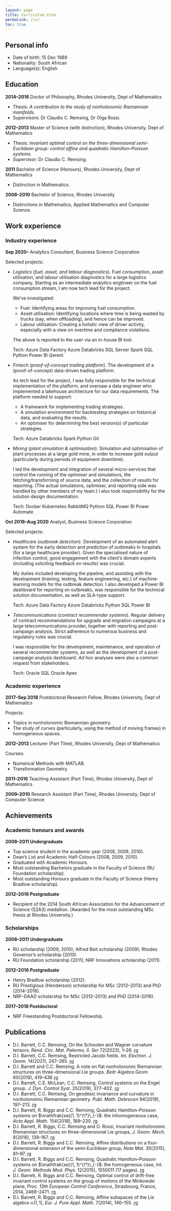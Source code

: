 ```yaml
---
layout: page
title: Curriculum Vitæ
permalink: /cv/
toc: true
---
```


## Personal info

- Date of birth: 15 Dec 1989
- Nationality: South African
- Language(s): English

## Education

**2014–2016** Doctor of Philosophy, Rhodes University, Dept of Mathematics

- Thesis: _A contribution to the study of nonholonomic Riemannian manifolds._
- Supervisors: Dr Claudiu C. Remsing, Dr Olga Rossi.

**2012–2013** Master of Science (with distinction), Rhodes University, Dept of Mathematics

- Thesis: _Invariant optimal control on the three-dimensional semi-Euclidean group: control affine
  and quadratic Hamilton–Poisson systems._
- Supervisor: Dr Claudiu C. Remsing.

**2011** Bachelor of Science (Honours), Rhodes University, Dept of Mathematics

- Distinction in Mathematics.

**2008–2010** Bachelor of Science, Rhodes University

- Distinctions in Mathematics, Applied Mathematics and Computer Science.

## Work experience

### Industry experience

**Sep 2020–** Analytics Consultant, Business Science Corporation

Selected projects:

- _Logistics_ (_fuel, asset, and labour diagnostics_). Fuel consumption, asset utilisation, and labour utilisation
  diagnostics for a large logistics company. Starting as an intermediate analytics engtineer on the fuel consumption
  stream, I am now tech lead for the project.

  We've investigated:

  - Fuel: Identifying areas for improving fuel consumption.
  - Asset utilisation: Identifying locations where time is being wasted by trucks (say, when offloading), and hence can
    be improved.
  - Labour utilisation: Creating a holistic view of driver activity, especially with a view on overtime and compliance
    violations.

  The above is reported to the user via an in-house BI tool.

  Tech:
  <span class="tag">Azure Data Factory</span>
  <span class="tag">Azure Databricks</span>
  <span class="tag">SQL Server</span>
  <span class="tag">Spark</span>
  <span class="tag">SQL</span>
  <span class="tag">Python</span>
  <span class="tag">Power&nbsp;BI</span>
  <span class="tag">Qerent</span>

- _Fintech_ (_proof-of-concept trading platform_). The development of a (proof-of-concept) data-driven trading
  platform.

  As tech lead for the project, I was fully responsible for the technical implementation of the platform, and oversaw a
  data engineer who implemented a lakehouse architecture for our data requirements. The platform needed to support:

  - A framework for implementing trading strategies.
  - A simulation environment for backtesting strategies on historical data, and evaluating the results.
  - An optimiser for determining the best version(s) of particular strategies.

  Tech:
  <span class="tag">Azure Databricks</span>
  <span class="tag">Spark</span>
  <span class="tag">Python</span>
  <span class="tag">Git</span>

- _Mining_ (_plant simulation & optimisation_). Simulation and optimisation of plant processes at a large gold mine, in
  order to increase gold output (particularly during periods of equipment downtime).

  I led the development and integration of several micro-services that control the running of the optimiser and
  simulations, the fetching/transforming of source data, and the collection of results for reporting. (The actual
  simulations, optimiser, and reporting side was handled by other members of my team.) I also took responsibility for
  the solution design documentation.

  Tech:
  <span class="tag">Docker</span>
  <span class="tag">Kubernetes</span>
  <span class="tag">RabbitMQ</span>
  <span class="tag">Python</span>
  <span class="tag">SQL</span>
  <span class="tag">Power BI</span>
  <span class="tag">Power Automate</span>

**Oct 2018–Aug 2020** Analyst, Business Science Corporation

Selected projects:

- _Healthcare_ (_outbreak detection_). Development of an automated alert system for the early detection and prediction
  of outbreaks in hospitals (for a large healthcare provider). Given the specialised nature of infection control, good
  engagement with the client’s domain experts (including soliciting feedback on results) was crucial.

  My duties included developing the pipeline, and assisting with the development (training, testing, feature
  engineering, etc.) of machine-learning models for the outbreak detection. I also developed a Power BI dashboard for
  reporting on outbreaks, was responsible for the technical solution documentation, as well as SLA-type support.

  Tech:
  <span class="tag">Azure Data Factory</span>
  <span class="tag">Azure Databricks</span>
  <span class="tag">Python</span>
  <span class="tag">SQL</span>
  <span class="tag">Power BI</span>

- _Telecommunications_ (_contract recommender systems_). Regular delivery of contract recommendations for upgrade and
  migration campaigns at a large telecommunications provider, together with reporting and post-campaign analysis. Strict
  adherence to numerous business and regulatory rules was crucial.

  I was responsible for the development, maintenance, and operation of several recommender systems, as well as the
  development of a post-campaign analysis dashboard. _Ad hoc_ analyses were also a common request from stakeholders.

  Tech:
  <span class="tag">Oracle SQL</span>
  <span class="tag">Oracle Apex</span>

### Academic experience

**2017–Sep 2018** Postdoctoral Research Fellow, Rhodes University, Dept of Mathematics

Projects:

- Topics in nonholonomic Riemannian geometry.
- The study of curves (particularly, using the method of moving frames) in homogeneous spaces.

**2012–2013** Lecturer (Part Time), Rhodes University, Dept of Mathematics

Courses:

- Numerical Methods with MATLAB.
- Transformation Geometry.

**2011–2016** Teaching Assistant (Part Time), Rhodes University, Dept of Mathematics

**2009–2010** Research Assistant (Part Time), Rhodes University, Dept of Computer Science

## Achievements

### Academic honours and awards

**2008–2011 Undergraduate**

- Top science student in the academic year (2008, 2009, 2010).
- Dean’s List and Academic Half-Colours (2008, 2009, 2010).
- Graduated with Academic Honours.
- Most outstanding Bachelors graduate in the Faculty of Science (RU Foundation scholarship).
- Most outstanding Honours graduate in the Faculty of Science (Henry Bradlow scholarship).

**2012–2016 Postgraduate**

- Recipient of the 2014 South African Association for the Advancement of Science (S2A3) medallion. (Awarded for the
  most outstanding MSc thesis at Rhodes University.)

### Scholarships

**2008–2011 Undergraduate**

- RU scholarship (2009, 2010); Alfred Beit scholarship (2009); Rhodes Governor’s scholarship (2010).
- RU Foundation scholarship (2011); NRF Innovations scholarship (2011).

**2012–2016 Postgraduate**

- Henry Bradlow scholarship (2012).
- RU Prestigious (Henderson) scholarship for MSc (2012–2013) and PhD (2014–2016).
- NRF–DAAD scholarship for MSc (2012–2013) and PhD (2014–2016).

**2017–2018 Postdoctoral**

- NRF Freestanding Postdoctoral Fellowship.

## Publications

- D.I. Barrett, C.C. Remsing, On the Schouten and Wagner curvature tensors.
  _Rend. Circ. Mat. Palermo, II. Ser_ 72(2023), 1–26.
  <a class="link-tag" href="https://www.researchgate.net/publication/356425396_On_the_Schouten_and_Wagner_curvature_tensors">rg</a>
- D.I. Barrett, C.C. Remsing, Restricted Jacobi fields.
  _Int. Electron. J. Geom._ 14(2021), 247–265.
  <a class="link-tag" href="https://www.researchgate.net/publication/355086102_Restricted_Jacobi_Fields">rg</a>
- D.I. Barrett and C.C. Remsing, A note on flat nonholonomic Riemannian structures on three-dimensional Lie groups.
  _Beitr Algebra Geom_ 60(2019), 419–436
  <a class="link-tag" href="https://www.researchgate.net/publication/328106334_A_Note_on_Flat_Nonholonomic_Riemannian_Structures_on_Three-Dimensional_Lie_Groups">rg</a>
- D.I. Barrett, C.E. McLean, C.C. Remsing, Control systems on the Engel group.
  _J. Dyn. Control Syst._ 25(2019), 377–402.
  <a class="link-tag" href="https://www.researchgate.net/publication/327417805_Control_Systems_on_the_Engel_Group">rg</a>
- D.I. Barrett, C.C. Remsing, On geodesic invariance and curvature in nonholonomic Riemannian geometry.
  _Publ. Math. Debrecen_ 94(2019), 197–213.
  <a class="link-tag" href="https://www.researchgate.net/publication/328138889_On_Geodesic_Invariance_and_Curvature_in_Nonholonomic_Riemannian_Geometry">rg</a>
- D.I. Barrett, R. Biggs and C.C. Remsing, Quadratic Hamilton–Poisson systems on $\mathfrak{se}(1, 1)^{\*}\_{-}$: the inhomogeneous case,
  _Acta Appl. Math._ 154(2018), 189–230.
  <a class="link-tag" href="https://www.researchgate.net/publication/321269073_Quadratic_Hamilton-Poisson_Systems_on_se11_The_Inhomogeneous_Case">rg</a>
- D.I. Barrett, R. Biggs, C.C. Remsing and O. Rossi, Invariant nonholonomic Riemannian structures on three-dimensional Lie groups,
  _J. Geom. Mech._ 8(2016), 139–167.
  <a class="link-tag" href="https://www.researchgate.net/publication/303825101_Invariant_Nonholonomic_Riemannian_Structures_on_Three-Dimensional_Lie_Groups">rg</a>
- D.I. Barrett, R. Biggs and C.C. Remsing, Affine distributions on a four-dimensional extension of the semi-Euclidean group,
  _Note Mat_. 35(2015), 81–97.
  <a class="link-tag" href="https://www.researchgate.net/publication/299638248_Affine_Distributions_on_a_Four-Dimensional_Extension_of_the_Semi-Euclidean_Group">rg</a>
- D.I. Barrett, R. Biggs and C.C. Remsing, Quadratic Hamilton–Poisson systems on $\mathfrak{se}(1, 1)^{\*}\_{-}$: the homogeneous case,
  _Int. J. Geom. Methods Mod. Phys._ 12(2015), 1550011 (17 pages).
  <a class="link-tag" href="https://www.researchgate.net/publication/270584922_Quadratic_Hamilton-Poisson_Systems_on_se11_The_Homogeneous_Case">rg</a>
- D.I. Barrett, R. Biggs and C.C. Remsing, Optimal control of drift-free invariant control systems on the group of motions of the Minkowski plane,
  _Proc. 13th European Control Conference_, Strasbourg, France, 2014, 2466–2471.
  <a class="link-tag" href="https://www.researchgate.net/publication/261510347_Optimal_Control_of_Drift-Free_Invariant_Control_Systems_on_the_Group_of_Motions_of_the_Minkowski_Plane">rg</a>
- D.I. Barrett, R. Biggs and C.C. Remsing, Affine subspaces of the Lie algebra $\mathfrak{se}(1, 1)$,
  _Eur. J. Pure Appl. Math_. 7(2014), 140–155.
  <a class="link-tag" href="https://www.researchgate.net/publication/262181960_Affine_Subspaces_of_the_Lie_Algebra_se11">rg</a>

